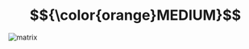 # $${\color{orange}MEDIUM}$$
![matrix](https://user-images.githubusercontent.com/65892342/236782536-276a488b-f378-4e7f-b6ab-ddbb872160bf.svg)
